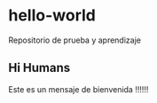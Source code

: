 # hello-world
Repositorio de prueba y aprendizaje

Hi Humans
-------------
Este es un mensaje de bienvenida !!!!!!

